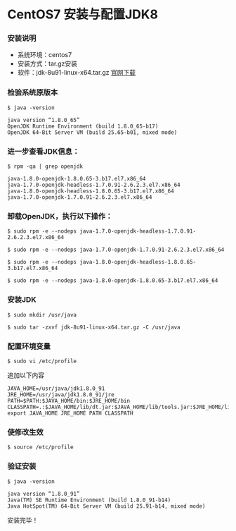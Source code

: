 # CentOS7 安装与配置JDK8

### 安装说明
- 系统环境：centos7
- 安装方式：tar.gz安装
- 软件：jdk-8u91-linux-x64.tar.gz [官网下载](http://www.oracle.com/technetwork/java/javase/downloads/index.html)

### 检验系统原版本

`$ java -version`

    java version “1.8.0_65”
    OpenJDK Runtime Environment (build 1.8.0_65-b17)
    OpenJDK 64-Bit Server VM (build 25.65-b01, mixed mode)

### 进一步查看JDK信息：

`$ rpm -qa | grep openjdk`

    java-1.8.0-openjdk-1.8.0.65-3.b17.el7.x86_64
    java-1.7.0-openjdk-headless-1.7.0.91-2.6.2.3.el7.x86_64
    java-1.8.0-openjdk-headless-1.8.0.65-3.b17.el7.x86_64
    java-1.7.0-openjdk-1.7.0.91-2.6.2.3.el7.x86_64

### 卸载OpenJDK，执行以下操作：

`$ sudo rpm -e --nodeps java-1.7.0-openjdk-headless-1.7.0.91-2.6.2.3.el7.x86_64`

`$ sudo rpm -e --nodeps java-1.7.0-openjdk-1.7.0.91-2.6.2.3.el7.x86_64`

`$ sudo rpm -e --nodeps java-1.8.0-openjdk-headless-1.8.0.65-3.b17.el7.x86_64`

`$ sudo rpm -e --nodeps java-1.8.0-openjdk-1.8.0.65-3.b17.el7.x86_64`

### 安装JDK

`$ sudo mkdir /usr/java`

`$ sudo tar -zxvf jdk-8u91-linux-x64.tar.gz -C /usr/java`

### 配置环境变量

`$ sudo vi /etc/profile`

追加以下内容

    JAVA_HOME=/usr/java/jdk1.8.0_91
    JRE_HOME=/usr/java/jdk1.8.0_91/jre
    PATH=$PATH:$JAVA_HOME/bin:$JRE_HOME/bin
    CLASSPATH=.:$JAVA_HOME/lib/dt.jar:$JAVA_HOME/lib/tools.jar:$JRE_HOME/lib
    export JAVA_HOME JRE_HOME PATH CLASSPATH

### 使修改生效
`$ source /etc/profile`

### 验证安装

`$ java -version`

    java version “1.8.0_91”
    Java(TM) SE Runtime Environment (build 1.8.0_91-b14)
    Java HotSpot(TM) 64-Bit Server VM (build 25.91-b14, mixed mode)

安装完毕！
